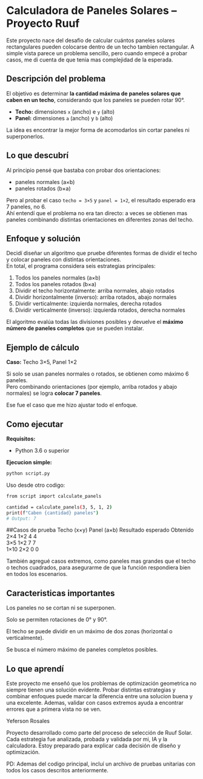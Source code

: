 #  Calculadora de Paneles Solares – Proyecto Ruuf

Este proyecto nace del desafio de calcular cuántos paneles solares rectangulares pueden colocarse dentro de un techo tambien rectangular. A simple vista parece un problema sencillo, pero cuando empecé a probar casos, me di cuenta de que tenia mas complejidad de la esperada.

##  Descripción del problema

El objetivo es determinar **la cantidad máxima de paneles solares que caben en un techo**, considerando que los paneles se pueden rotar 90°.

- **Techo:** dimensiones `x` (ancho) e `y` (alto)  
- **Panel:** dimensiones `a` (ancho) y `b` (alto)

La idea es encontrar la mejor forma de acomodarlos sin cortar paneles ni superponerlos.

##  Lo que descubrí

Al principio pensé que bastaba con probar dos orientaciones:  
- paneles normales (a×b)  
- paneles rotados (b×a)

Pero al probar el caso `techo = 3×5` y `panel = 1×2`, el resultado esperado era 7 paneles, no 6.  
Ahí entendí que el problema no era tan directo:  a veces se obtienen mas paneles combinando distintas orientaciones en diferentes zonas del techo.

##  Enfoque y solución

Decidí diseñar un algoritmo que pruebe diferentes formas de dividir el techo y colocar paneles con distintas orientaciones.  
En total, el programa considera seis estrategias principales:

1. Todos los paneles normales (a×b)  
2. Todos los paneles rotados (b×a)  
3. Dividir el techo horizontalmente: arriba normales, abajo rotados  
4. Dividir horizontalmente (inverso): arriba rotados, abajo normales  
5. Dividir verticalmente: izquierda normales, derecha rotados  
6. Dividir verticalmente (inverso): izquierda rotados, derecha normales  

El algoritmo evalúa todas las divisiones posibles y devuelve el **máximo número de paneles completos** que se pueden instalar.

## Ejemplo de cálculo

**Caso:** Techo 3×5, Panel 1×2  

Si solo se usan paneles normales o rotados, se obtienen como máximo 6 paneles.  
Pero combinando orientaciones (por ejemplo, arriba rotados y abajo normales) se logra **colocar 7 paneles**.  

Ese fue el caso que me hizo ajustar todo el enfoque.

## Como ejecutar

**Requisitos:**  
- Python 3.6 o superior

**Ejecucion simple:**
```bash
python script.py
```
Uso desde otro codigo:
```bash
from script import calculate_panels

cantidad = calculate_panels(3, 5, 1, 2)
print(f"Caben {cantidad} paneles")  
# Output: 7
```
##Casos de prueba
Techo (x×y)	Panel (a×b)	Resultado esperado	Obtenido	
2×4	            1×2	            4	            4        
3×5	            1×2	            7	            7	      
1×10	        2×2	            0	            0	    

También agregué casos extremos, como paneles mas grandes que el techo o techos cuadrados, para asegurarme de que la función respondiera bien en todos los escenarios.

## Caracteristicas importantes

Los paneles no se cortan ni se superponen.

Solo se permiten rotaciones de 0° y 90°.

El techo se puede dividir en un máximo de dos zonas (horizontal o verticalmente).

Se busca el número máximo de paneles completos posibles.


## Lo que aprendí

Este proyecto me enseñó que los problemas de optimización geometrica no siempre tienen una solución evidente.
Probar distintas estrategias y combinar enfoques puede marcar la diferencia entre una solucion buena y una excelente.
Ademas, validar con casos extremos ayuda a encontrar errores que a primera vista no se ven.

Yeferson Rosales

Proyecto desarrollado como parte del proceso de selección de Ruuf Solar.
Cada estrategia fue analizada, probada y validada por mi, IA y la calculadora.
Estoy preparado para explicar cada decisión de diseño y optimización.

PD: Ademas del codigo principal, incluí un archivo de pruebas unitarias con todos los casos descritos anteriormente.
